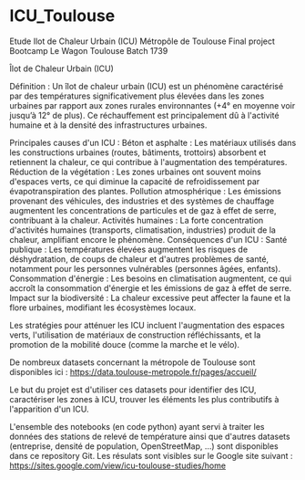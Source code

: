 # ICU_Toulouse
Etude Ilot de Chaleur Urbain (ICU) Métropôle de Toulouse
Final project Bootcamp Le Wagon Toulouse Batch 1739

Îlot de Chaleur Urbain (ICU)

Définition :  Un îlot de chaleur urbain (ICU) est un phénomène caractérisé par des températures significativement plus élevées dans les zones urbaines par rapport aux zones rurales environnantes (+4° en moyenne voir jusqu’à 12° de plus).
Ce réchauffement est principalement dû à l'activité humaine et à la densité des infrastructures urbaines.

Principales causes d'un ICU :
Béton et asphalte : Les matériaux utilisés dans les constructions urbaines (routes, bâtiments, trottoirs) absorbent et retiennent la chaleur, ce qui contribue à l'augmentation des températures.
Réduction de la végétation : Les zones urbaines ont souvent moins d'espaces verts, ce qui diminue la capacité de refroidissement par évapotranspiration des plantes.
Pollution atmosphérique : Les émissions provenant des véhicules, des industries et des systèmes de chauffage augmentent les concentrations de particules et de gaz à effet de serre, contribuant à la chaleur.
Activités humaines : La forte concentration d'activités humaines (transports, climatisation, industries) produit de la chaleur, amplifiant encore le phénomène.
Conséquences d'un ICU :
Santé publique : Les températures élevées augmentent les risques de déshydratation, de coups de chaleur et d'autres problèmes de santé, notamment pour les personnes vulnérables (personnes âgées, enfants).
Consommation d'énergie : Les besoins en climatisation augmentent, ce qui accroît la consommation d'énergie et les émissions de gaz à effet de serre.
Impact sur la biodiversité : La chaleur excessive peut affecter la faune et la flore urbaines, modifiant les écosystèmes locaux.

Les stratégies pour atténuer les ICU incluent l'augmentation des espaces verts, l'utilisation de matériaux de construction réfléchissants, et la promotion de la mobilité douce (comme la marche et le vélo).

De nombreux datasets concernant la métropole de Toulouse sont disponibles ici : https://data.toulouse-metropole.fr/pages/accueil/

Le but du projet est d'utiliser ces datasets pour identifier des ICU, caractériser les zones à ICU, trouver les éléments les plus contributifs à l'apparition d'un ICU.

L'ensemble des notebooks (en code python) ayant servi à traiter les données des stations de relevé de température ainsi que d'autres datasets (entreprise, densité de population, OpenStreetMap, ...) sont disponibles dans ce repository Git.
Les résulats sont visibles sur le Google site suivant : https://sites.google.com/view/icu-toulouse-studies/home

